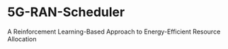 # 5G-RAN-Scheduler
A Reinforcement  Learning-Based Approach to Energy-Efficient  Resource Allocation
